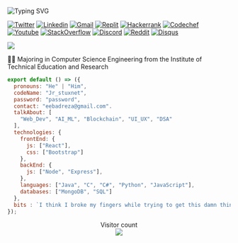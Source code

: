 ![Typing SVG](https://readme-typing-svg.demolab.com?font=Fira+Code&weight=600&size=28&duration=1800&pause=1300&color=9C9EA1&width=700&lines=Hi+%F0%9F%91%8B;I'm+Eebad+Reza+%F0%9F%A4%96;A+Full-Stack+Web+Developer+%F0%9F%96%A5%EF%B8%8F)

[![Twitter](https://img.shields.io/badge/-Twitter-222222?style=flat-square&logo=twitter&logoColor=white&link=https://twitter.com/Jr_stuxnet/)](https://twitter.com/Jr_stuxnet/)
[![Linkedin](https://img.shields.io/badge/-LinkedIn-222222?style=flat-square&logo=Linkedin&logoColor=white&link=https://www.linkedin.com/in/eebadreza/)](https://www.linkedin.com/in/eebadreza/)
[![Gmail](https://img.shields.io/badge/-Gmail-222222?style=flat-square&logo=Gmail&logoColor=white&link=https://mail.google.com/mail/u/0/?tab=rm&ogbl#inbox?compose=new)](https://mail.google.com/mail/u/0/?tab=rm&ogbl#inbox?compose=new)
[![Replit](https://img.shields.io/badge/-Replit-222222?style=flat-square&logo=Replit&logoColor=white&link=https://replit.com/@EebadReza)](https://replit.com/@EebadReza)
[![Hackerrank](https://img.shields.io/badge/-Hackerrank-222222?style=flat-square&logo=Hackerrank&logoColor=white&linkhttps://www.hackerrank.com/eebadreza?hr_r=1)](https://www.hackerrank.com/eebadreza?hr_r=1)
[![Codechef](https://img.shields.io/badge/-Codechef-222222?style=flat-square&logo=Codechef&logoColor=white&linkhttps://www.hackerrank.com/eebadreza?hr_r=1)](https://www.hackerrank.com/eebadreza?hr_r=1)
[![Youtube](https://img.shields.io/badge/-Youtube-222222?style=flat-square&logo=Youtube&logoColor=white&link)]()
[![StackOverflow](https://img.shields.io/badge/-StackOverflow-222222?style=flat-square&logo=StackOverflow&logoColor=white&linkhttps://stackoverflow.com/users/19852128/eebad-reza)](https://stackoverflow.com/users/19852128/eebad-reza)
[![Discord](https://img.shields.io/badge/-Discord-222222?style=flat-square&logo=Discord&logoColor=white&link)]()
[![Reddit](https://img.shields.io/badge/-Reddit-222222?style=flat-square&logo=Reddit&logoColor=white&link)]()
[![Disqus](https://img.shields.io/badge/-Disqus-222222?style=flat-square&logo=Disqus&logoColor=white&link)]()


<img align="center" src="https://github.com/eebadreza/eebadreza/blob/66c110f24ecd62a7258c3f05ebc2f3ca3dcfee2d/data/Banner.jpeg" />

👨‍🎓 Majoring in Computer Science Engineering from the Institute of Technical Education and Research

```js
export default () => ({
  pronouns: "He" | "Him",
  codeName: "Jr_stuxnet",
  password: "password",
  contact: "eebadreza@gmail.com".
  talkAbout: [
    "Web_Dev", "AI_ML", "Blockchain", "UI_UX", "DSA"
  ],
  technologies: {
    frontEnd: {
      js: ["React"],
      css: ["Bootstrap"]
    },
    backEnd: {
      js: ["Node", "Express"],
    },
    languages: ["Java", "C", "C#", "Python", "JavaScript"],
    databases: ["MongoDB", "SQL"]
  },
  bits : `I think I broke my fingers while trying to get this damn thing running ${codeName}!`
});
```
<p align="center"> 
  Visitor count<br>
  <img src="https://profile-counter.glitch.me/eebadreza/count.svg" />
</p>
